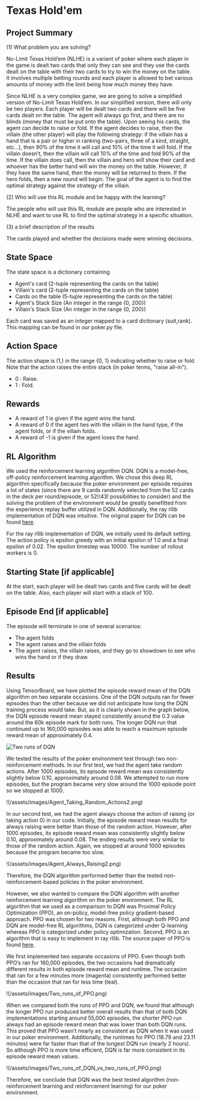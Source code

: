 # Texas Hold'em
## Project Summary
<!-- Around 200 Words -->
<!-- Cover (1) What problem you are solving, (2) Who will use this RL module and be happy with the learning, and (3) a brief description of the results -->
(1) What problem you are solving?

No-Limit Texas Hold’em (NLHE) is a variant of poker where each player in the game is dealt two cards that only they can see and they use the cards dealt on the table with their two cards to try to win the money on the table. It involves multiple betting rounds and each player is allowed to bet various amounts of money with the limit being how much money they have.

Since NLHE is a very complex game, we are going to solve a simplified version of No-Limit Texas Hold’em. In our simplified version, there will only be two players. Each player will be dealt two cards and there will be five cards dealt on the table. The agent will always go first, and there are no blinds (money that must be put onto the table). Upon seeing his cards, the agent can decide to raise or fold. If the agent decides to raise, then the villain (the other player) will play the following strategy: if the villain has a hand that is a pair or higher in ranking (two-pairs, three of a kind, straight, etc…), then 90% of the time it will call and 10% of the time it will fold. If the villain doesn’t, then the villain will call 10% of the time and fold 90% of the time. If the villain does call, then the villain and hero will show their card and whoever has the better hand will win the money on the table. However, if they have the same hand, then the money will be returned to them. If the hero folds, then a new round will begin. The goal of the agent is to find the optimal strategy against the strategy of the villain. 


(2) Who will use this RL module and be happy with the learning?

The people who will use this RL module are people who are interested in NLHE and want to use RL to find the optimal strategy in a specific situation. 

(3) a brief description of the results

The cards played and whether the decisions made were winning decisions.


## State Space
<!-- See the Cart Pole Env example https://gymnasium.farama.org/environments/classic_control/cart_pole/ -->
The state space is a dictionary containing 
- Agent's card (2-tuple representing the cards on the table)
- Villain's card (2-tuple representing the cards on the table)
- Cards on the table (5-tuple representing the cards on the table)
- Agent's Stack Size (An integer in the range {0, 200}) 
- Villain's Stack Size (An integer in the range {0, 200})

Each card was saved as an integer mapped to a card dictionary (suit,rank).  This mapping can be found in our poker.py file.

## Action Space
<!-- See the Cart Pole Env example https://gymnasium.farama.org/environments/classic_control/cart_pole/ -->
The action shape is (1,) in the range {0, 1} indicating whether to raise or fold. Note that the action raises the entire stack (in poker terms, "raise all-in"). 
- 0 : Raise.
- 1 : Fold.
## Rewards
<!-- See the Cart Pole Env example https://gymnasium.farama.org/environments/classic_control/cart_pole/ -->
- A reward of 1 is given if the agent wins the hand.
- A reward of 0 if the agent ties with the villain in the hand type, if the agent folds, or if the villain folds.
- A reward of -1 is given if the agent loses the hand.

## RL Algorithm 
We used the reinforcement learning algorithm DQN. DQN is a model-free, off-policy reinforcement learning algorithm. We chose this deep RL algorithm specifically because the poker environment per episode requires a lot of states (since there are 9 cards randomly selected from the 52 cards in the deck per round/episode, or 52!/43! possibilities to consider) and the solving the problem of the environment would be greatly benefitted from the experience replay buffer utilized in DQN.  Additionally, the ray rllib implementation of DQN was intuitive.   The original paper for DQN can be found [here](https://arxiv.org/pdf/1312.5602.pdf). 

For the ray rllib implementation of DQN, we initially used its default setting. The action policy is epsilon greedy with an initial epsilon of 1.0 and a final epsilon of 0.02. The epsilon timestep was 10000. The number of rollout workers is 0. 

## Starting State [if applicable]
<!-- See the Cart Pole Env example https://gymnasium.farama.org/environments/classic_control/cart_pole/ -->
At the start, each player will be dealt two cards and five cards will be dealt on the table. Also, each player will start with a stack of 100. 

## Episode End [if applicable]
<!-- See the Cart Pole Env example https://gymnasium.farama.org/environments/classic_control/cart_pole/ -->
The episode will terminate in one of several scenarios: 
- The agent folds
- The agent raises and the villain folds
- The agent raises, the villain raises, and they go to showdown to see who wins the hand or if they draw.  

## Results
Using TensorBoard, we have plotted the episode reward mean of the DQN algorithm on two separate occasions.  One of the DQN outputs ran for fewer episodes than the other because we did not anticipate how long the DQN training process would take.  But, as it is clearly shown in the graph below, the DQN episode reward mean stayed consistently around the 0.3 value around the 60k episode mark for both runs. The longer DQN run that continued up to 160,000 episodes was able to reach a maximum episode reward mean of approximately 0.4.

![Two runs of DQN](/../main/assets/images/Two_runs_of_DQN.png)

We tested the results of the poker environment test through two non-reinforcement methods.  In our first test, we had the agent take random actions.  After 1000 episodes, its episode reward mean was consistently slightly below 0.10, approximately around 0.08. We attempted to run more episodes, but the program became very slow around the 1000 episode point so we stopped at 1000.

!(/assets/images/Agent_Taking_Random_Actions2.png)

In our second test, we had the agent always choose the action of raising (or taking action 0) in our code. Initially, the episode reward mean results for always raising were better than those of the random action.  However, after 1000 episodes, its episode reward mean was consistently slightly below 0.10, approximately around 0.08.  The ending results were very similar to those of the random action. Again, we stopped at around 1000 episodes because the program became too slow.

!(/assets/images/Agent_Always_Raising2.png)

Therefore, the DQN algorithm performed better than the tested non-reinforcement-based policies in the poker environment.  

However, we also wanted to compare the DQN algorithm with another reinforcement learning algorithm on the poker environment.  The RL algorithm that we used as a comparison to DQN was Proximal Policy Optimization (PPO), an on-policy, model-free policy gradient-based approach.  PPO was chosen for two reasons.  First, although both PPO and DQN are model-free RL algorithms, DQN is categorized under Q-learning whereas PPO is categorized under policy optimization.  Second, PPO is an algorithm that is easy to implement in ray rllib.  The source paper of PPO is found [here](https://arxiv.org/pdf/1707.06347.pdf).

We first implemented two separate occasions of PPO.  Even though both PPO’s ran for 160,000 episodes, the two occasions had dramatically different results in both episode reward mean and runtime.  The occasion that ran for a few minutes more (magenta) consistently performed better than the occasion that ran for less time (teal).  

!(/assets/images/Two_runs_of_PPO.png)

When we compared both the runs of PPO and DQN, we found that although the longer PPO run produced better overall results than that of both DQN implementations starting around 55,000 episodes, the shorter PPO run always had an episode reward mean that was lower than both DQN runs.  This proved that PPO wasn’t nearly as consistent as DQN when it was used in our poker environment.  Additionally, the runtimes for PPO (18.79 and 23.11 minutes) were far faster than that of the longest DQN run (nearly 2 hours).  So although PPO is more time efficient, DQN is far more consistent in its episode reward mean values.

!(/assets/images/Two_runs_of_DQN_vs_two_runs_of_PPO.png)

Therefore, we conclude that DQN was the best tested algorithm (non-reinforcement learning and reinforcement learning) for our poker environment.  
